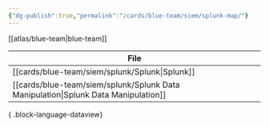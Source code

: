 ```yaml
---
{"dg-publish":true,"permalink":"/cards/blue-team/siem/splunk-map/"}
---
```


[[atlas/blue-team\|blue-team]]

| File                                                                                  |
| ------------------------------------------------------------------------------------- |
| [[cards/blue-team/siem/splunk/Splunk\|Splunk]]                                     |
| [[cards/blue-team/siem/splunk/Splunk Data Manipulation\|Splunk Data Manipulation]] |

{ .block-language-dataview}
